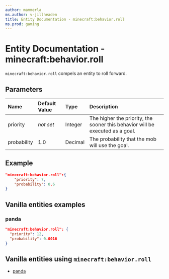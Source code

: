 ```yaml
---
author: mammerla
ms.author: v-jillheaden
title: Entity Documentation - minecraft:behavior.roll
ms.prod: gaming
---
```


# Entity Documentation - minecraft:behavior.roll

`minecraft:behavior.roll` compels an entity to roll forward.

## Parameters

|Name |Default Value  |Type  |Description  |
|:----------|:----------|:----------|:----------|
|priority|*not set*|Integer|The higher the priority, the sooner this behavior will be executed as a goal.|
|probability| 1.0| Decimal| The probability that the mob will use the goal. |

## Example

```json
"minecraft:behavior.roll":{
    "priority": 7,
    "probability": 0.6
}
```

## Vanilla entities examples

### panda

```json
"minecraft:behavior.roll": {
  "priority": 12,
  "probability": 0.0016
}

```

## Vanilla entities using `minecraft:behavior.roll`

- [panda](../../../../Source/VanillaBehaviorPack_Snippets/entities/panda.md)
